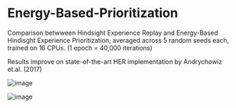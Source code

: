 # Energy-Based-Prioritization

Comparison betwween Hindsight Experience Replay and Energy-Based Hindisght Experience Prioritization, averaged across 5 random seeds each, trained on 16 CPUs. (1 epoch = 40,000 iterations)

Results improve on state-of-the-art HER implementation by Andrychowiz et.al. (2017)

![image](https://user-images.githubusercontent.com/31866965/75350590-139c1400-58a7-11ea-95bc-a2a3cc9f0e12.png)

![image](https://user-images.githubusercontent.com/31866965/75614305-b9fe4880-5b37-11ea-8686-1ce34ea3c10a.png)
